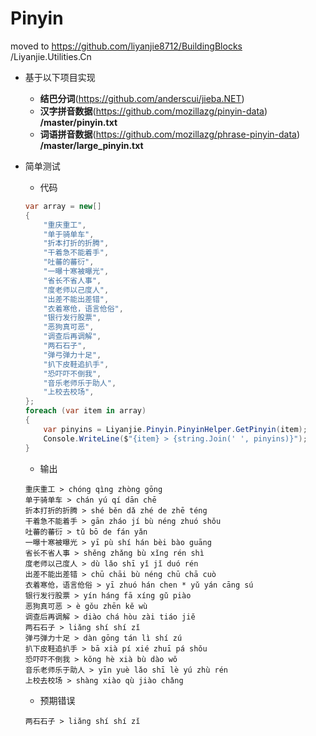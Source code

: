 # Pinyin 

moved to https://github.com/liyanjie8712/BuildingBlocks /Liyanjie.Utilities.Cn

- 基于以下项目实现
  - **结巴分词**(https://github.com/anderscui/jieba.NET)
  - **汉字拼音数据**(https://github.com/mozillazg/pinyin-data) **/master/pinyin.txt**
  - **词语拼音数据**(https://github.com/mozillazg/phrase-pinyin-data) **/master/large_pinyin.txt**

- 简单测试
    - 代码
    ```csharp
    var array = new[]
    {
        "重庆重工",
        "单于骑单车",
        "折本打折的折腾",
        "干着急不能着手",
        "吐蕃的蕃衍",
        "一曝十寒被曝光",
        "省长不省人事",
        "度老师以己度人",
        "出差不能出差错",
        "衣着寒伧，语言伧俗",
        "银行发行股票",
        "恶狗真可恶",
        "调查后再调解",
        "两石石子",
        "弹弓弹力十足",
        "扒下皮鞋追扒手",
        "恐吓吓不倒我",
        "音乐老师乐于助人",
        "上校去校场",
    };
    foreach (var item in array)
    {
        var pinyins = Liyanjie.Pinyin.PinyinHelper.GetPinyin(item);
        Console.WriteLine($"{item} > {string.Join(' ', pinyins)}");
    }
    ```
    - 输出
    ```
    重庆重工 > chóng qìng zhòng gōng
    单于骑单车 > chán yú qí dān chē
    折本打折的折腾 > shé běn dǎ zhé de zhē téng
    干着急不能着手 > gān zháo jí bù néng zhuó shǒu
    吐蕃的蕃衍 > tǔ bō de fán yǎn
    一曝十寒被曝光 > yī pù shí hán bèi bào guāng
    省长不省人事 > shěng zhǎng bù xǐng rén shì
    度老师以己度人 > dù lǎo shī yǐ jǐ duó rén
    出差不能出差错 > chū chāi bù néng chū chā cuò
    衣着寒伧，语言伧俗 > yī zhuó hán chen * yǔ yán cāng sú
    银行发行股票 > yín háng fā xíng gǔ piào
    恶狗真可恶 > è gǒu zhēn kě wù
    调查后再调解 > diào chá hòu zài tiáo jiě
    两石石子 > liǎng shí shí zǐ
    弹弓弹力十足 > dàn gōng tán lì shí zú
    扒下皮鞋追扒手 > bā xià pí xié zhuī pá shǒu
    恐吓吓不倒我 > kǒng hè xià bù dào wǒ
    音乐老师乐于助人 > yīn yuè lǎo shī lè yú zhù rén
    上校去校场 > shàng xiào qù jiào chǎng
    ```
    - 预期错误
    ```
    两石石子 > liǎng shí shí zǐ
    ```
